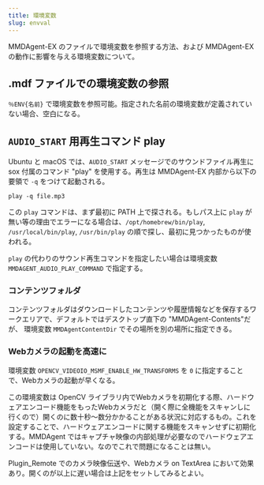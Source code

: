 ```yaml
---
title: 環境変数
slug: envval
---
```

MMDAgent-EX のファイルで環境変数を参照する方法、および MMDAgent-EX の動作に影響を与える環境変数について。

## .mdf ファイルでの環境変数の参照

`％ENV{名前}` で環境変数を参照可能。指定された名前の環境変数が定義されていない場合、空白になる。

## `AUDIO_START` 用再生コマンド play

Ubuntu と macOS では、`AUDIO_START` メッセージでのサウンドファイル再生に sox 付属のコマンド "play" を使用する。再生は MMDAgent-EX 内部から以下の要領で `-q` をつけて起動される。

```shell
play -q file.mp3
```

この `play` コマンドは、まず最初に PATH 上で探される。もしパス上に `play` が無い等の理由でエラーになる場合は、`/opt/homebrew/bin/play`, `/usr/local/bin/play`, `/usr/bin/play` の順で探し、最初に見つかったものが使われる。

`play` の代わりのサウンド再生コマンドを指定したい場合は環境変数 `MMDAGENT_AUDIO_PLAY_COMMAND` で指定する。

### コンテンツフォルダ

コンテンツフォルダはダウンロードしたコンテンツや履歴情報などを保存するワークエリアで、デフォルトではデスクトップ直下の "MMDAgent-Contents"だが、
環境変数 `MMDAgentContentDir` でその場所を別の場所に指定できる。

### Webカメラの起動を高速に

環境変数 `OPENCV_VIDEOIO_MSMF_ENABLE_HW_TRANSFORMS` を `0` に指定することで、Webカメラの起動が早くなる。

この環境変数は OpenCV ライブラリ内でWebカメラを初期化する際、ハードウェアエンコード機能をもったWebカメラだと（開く際に全機能をスキャンしに行くので）開くのに数十秒～数分かかることがある状況に対応するもの。これを設定することで、ハードウェアエンコードに関する機能をスキャンせずに初期化する。MMDAgent ではキャプチャ映像の内部処理が必要なのでハードウェアエンコードは使用していない。なのでこれで問題になることは無い。

Plugin_Remote でのカメラ映像伝送や、Webカメラ on TextArea において効果あり。開くのが以上に遅い場合は上記をセットしてみるとよい。

